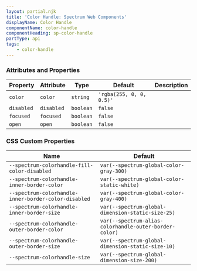 ```yaml
---
layout: partial.njk
title: 'Color Handle: Spectrum Web Components'
displayName: Color Handle
componentName: color-handle
componentHeading: sp-color-handle
partType: api
tags:
    - color-handle
---
```


### Attributes and Properties

<div class="table-container">
<table class="spectrum-Table">
<thead class="spectrum-Table-head">
<tr>

<th class="spectrum-Table-headCell">
Property
</th>

<th class="spectrum-Table-headCell">
Attribute
</th>

<th class="spectrum-Table-headCell">
Type
</th>

<th class="spectrum-Table-headCell">
Default
</th>

<th class="spectrum-Table-headCell">
Description
</th>

</tr>
</thead>
<tbody class="spectrum-Table-body">

<tr class="spectrum-Table-row">

<td class="spectrum-Table-cell">
<code>color</code>
</td>

<td class="spectrum-Table-cell">
<code>color</code>
</td>

<td class="spectrum-Table-cell">
<code>string</code>
</td>

<td class="spectrum-Table-cell">
<code>'rgba(255, 0, 0, 0.5)'</code>
</td>

<td class="spectrum-Table-cell">

</td>

</tr>

<tr class="spectrum-Table-row">

<td class="spectrum-Table-cell">
<code>disabled</code>
</td>

<td class="spectrum-Table-cell">
<code>disabled</code>
</td>

<td class="spectrum-Table-cell">
<code>boolean</code>
</td>

<td class="spectrum-Table-cell">
<code>false</code>
</td>

<td class="spectrum-Table-cell">

</td>

</tr>

<tr class="spectrum-Table-row">

<td class="spectrum-Table-cell">
<code>focused</code>
</td>

<td class="spectrum-Table-cell">
<code>focused</code>
</td>

<td class="spectrum-Table-cell">
<code>boolean</code>
</td>

<td class="spectrum-Table-cell">
<code>false</code>
</td>

<td class="spectrum-Table-cell">

</td>

</tr>

<tr class="spectrum-Table-row">

<td class="spectrum-Table-cell">
<code>open</code>
</td>

<td class="spectrum-Table-cell">
<code>open</code>
</td>

<td class="spectrum-Table-cell">
<code>boolean</code>
</td>

<td class="spectrum-Table-cell">
<code>false</code>
</td>

<td class="spectrum-Table-cell">

</td>

</tr>

</tbody>
</table>
</div>
    



### CSS Custom Properties

<div class="table-container">
<table class="spectrum-Table">
<thead class="spectrum-Table-head">
<tr>

<th class="spectrum-Table-headCell">
Name
</th>

<th class="spectrum-Table-headCell">
Default
</th>

</tr>
</thead>
<tbody class="spectrum-Table-body">

<tr class="spectrum-Table-row">

<td class="spectrum-Table-cell">
<code>--spectrum-colorhandle-fill-color-disabled</code>
</td>

<td class="spectrum-Table-cell">
<code>var(--spectrum-global-color-gray-300)</code>
</td>

</tr>

<tr class="spectrum-Table-row">

<td class="spectrum-Table-cell">
<code>--spectrum-colorhandle-inner-border-color</code>
</td>

<td class="spectrum-Table-cell">
<code>var(--spectrum-global-color-static-white)</code>
</td>

</tr>

<tr class="spectrum-Table-row">

<td class="spectrum-Table-cell">
<code>--spectrum-colorhandle-inner-border-color-disabled</code>
</td>

<td class="spectrum-Table-cell">
<code>var(--spectrum-global-color-gray-400)</code>
</td>

</tr>

<tr class="spectrum-Table-row">

<td class="spectrum-Table-cell">
<code>--spectrum-colorhandle-inner-border-size</code>
</td>

<td class="spectrum-Table-cell">
<code>var(--spectrum-global-dimension-static-size-25)</code>
</td>

</tr>

<tr class="spectrum-Table-row">

<td class="spectrum-Table-cell">
<code>--spectrum-colorhandle-outer-border-color</code>
</td>

<td class="spectrum-Table-cell">
<code>var(--spectrum-alias-colorhandle-outer-border-color)</code>
</td>

</tr>

<tr class="spectrum-Table-row">

<td class="spectrum-Table-cell">
<code>--spectrum-colorhandle-outer-border-size</code>
</td>

<td class="spectrum-Table-cell">
<code>var(--spectrum-global-dimension-static-size-10)</code>
</td>

</tr>

<tr class="spectrum-Table-row">

<td class="spectrum-Table-cell">
<code>--spectrum-colorhandle-size</code>
</td>

<td class="spectrum-Table-cell">
<code>var(--spectrum-global-dimension-size-200)</code>
</td>

</tr>

</tbody>
</table>
</div>
    